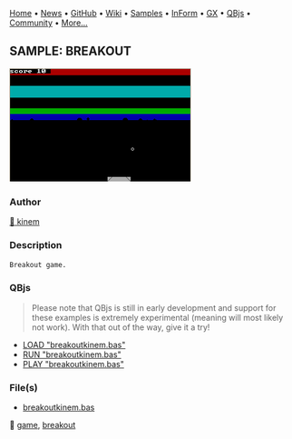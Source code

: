 [Home](https://qb64.com) • [News](../../news.md) • [GitHub](https://github.com/QB64Official/qb64) • [Wiki](https://github.com/QB64Official/qb64/wiki) • [Samples](../../samples.md) • [InForm](../../inform.md) • [GX](../../gx.md) • [QBjs](../../qbjs.md) • [Community](../../community.md) • [More...](../../more.md)

## SAMPLE: BREAKOUT

![breakout-kinem.png](img/breakout-kinem.png)

### Author

[🐝 kinem](../kinem.md) 

### Description

```text
Breakout game.
```

### QBjs

> Please note that QBjs is still in early development and support for these examples is extremely experimental (meaning will most likely not work). With that out of the way, give it a try!

* [LOAD "breakoutkinem.bas"](https://v6p9d9t4.ssl.hwcdn.net/html/6022890/index.html?src=https://qb64.com/samples/breakout/src/breakoutkinem.bas)
* [RUN "breakoutkinem.bas"](https://v6p9d9t4.ssl.hwcdn.net/html/6022890/index.html?mode=auto&src=https://qb64.com/samples/breakout/src/breakoutkinem.bas)
* [PLAY "breakoutkinem.bas"](https://v6p9d9t4.ssl.hwcdn.net/html/6022890/index.html?mode=play&src=https://qb64.com/samples/breakout/src/breakoutkinem.bas)

### File(s)

* [breakoutkinem.bas](src/breakoutkinem.bas)

🔗 [game](../game.md), [breakout](../breakout.md)
